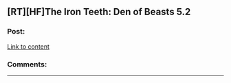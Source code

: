 ## [RT][HF]The Iron Teeth: Den of Beasts 5.2

### Post:

[Link to content](http://www.ironteethserial.com/dark-fantasy-story/den-beasts-5-2/)

### Comments:

---

